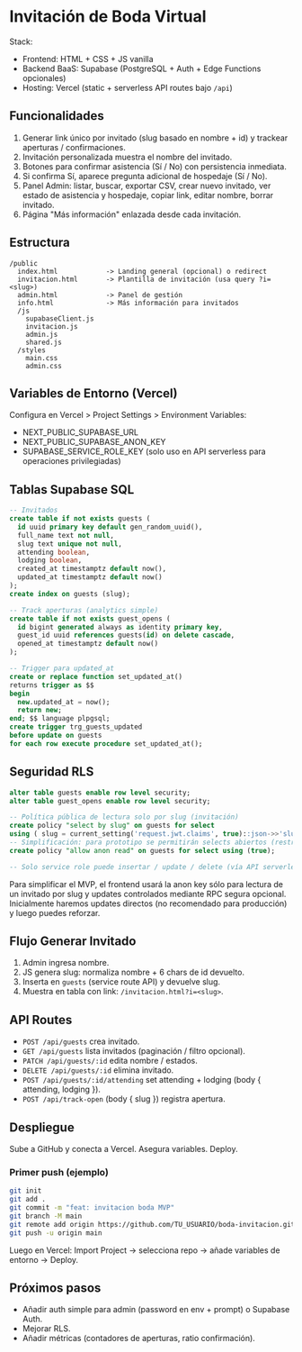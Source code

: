 # Invitación de Boda Virtual

Stack:
- Frontend: HTML + CSS + JS vanilla
- Backend BaaS: Supabase (PostgreSQL + Auth + Edge Functions opcionales)
- Hosting: Vercel (static + serverless API routes bajo `/api`)

## Funcionalidades
1. Generar link único por invitado (slug basado en nombre + id) y trackear aperturas / confirmaciones.
2. Invitación personalizada muestra el nombre del invitado.
3. Botones para confirmar asistencia (Sí / No) con persistencia inmediata.
4. Si confirma Sí, aparece pregunta adicional de hospedaje (Sí / No).
5. Panel Admin: listar, buscar, exportar CSV, crear nuevo invitado, ver estado de asistencia y hospedaje, copiar link, editar nombre, borrar invitado.
6. Página "Más información" enlazada desde cada invitación.

## Estructura
```
/public
  index.html            -> Landing general (opcional) o redirect
  invitacion.html       -> Plantilla de invitación (usa query ?i=<slug>)
  admin.html            -> Panel de gestión
  info.html             -> Más información para invitados
  /js
    supabaseClient.js
    invitacion.js
    admin.js
    shared.js
  /styles
    main.css
    admin.css
```

## Variables de Entorno (Vercel)
Configura en Vercel > Project Settings > Environment Variables:
- NEXT_PUBLIC_SUPABASE_URL
- NEXT_PUBLIC_SUPABASE_ANON_KEY
- SUPABASE_SERVICE_ROLE_KEY (solo uso en API serverless para operaciones privilegiadas)

## Tablas Supabase SQL
```sql
-- Invitados
create table if not exists guests (
  id uuid primary key default gen_random_uuid(),
  full_name text not null,
  slug text unique not null,
  attending boolean,
  lodging boolean,
  created_at timestamptz default now(),
  updated_at timestamptz default now()
);
create index on guests (slug);

-- Track aperturas (analytics simple)
create table if not exists guest_opens (
  id bigint generated always as identity primary key,
  guest_id uuid references guests(id) on delete cascade,
  opened_at timestamptz default now()
);

-- Trigger para updated_at
create or replace function set_updated_at()
returns trigger as $$
begin
  new.updated_at = now();
  return new;
end; $$ language plpgsql;
create trigger trg_guests_updated
before update on guests
for each row execute procedure set_updated_at();
```

## Seguridad RLS
```sql
alter table guests enable row level security;
alter table guest_opens enable row level security;

-- Política pública de lectura solo por slug (invitación)
create policy "select by slug" on guests for select
using ( slug = current_setting('request.jwt.claims', true)::json->>'slug');
-- Simplificación: para prototipo se permitirán selects abiertos (restringir luego)
create policy "allow anon read" on guests for select using (true);

-- Solo service role puede insertar / update / delete (vía API serverless)
```
Para simplificar el MVP, el frontend usará la anon key sólo para lectura de un invitado por slug y updates controlados mediante RPC segura opcional. Inicialmente haremos updates directos (no recomendado para producción) y luego puedes reforzar.

## Flujo Generar Invitado
1. Admin ingresa nombre.
2. JS genera slug: normaliza nombre + 6 chars de id devuelto.
3. Inserta en `guests` (service route API) y devuelve slug.
4. Muestra en tabla con link: `/invitacion.html?i=<slug>`.

## API Routes
- `POST /api/guests` crea invitado.
- `GET /api/guests` lista invitados (paginación / filtro opcional).
- `PATCH /api/guests/:id` edita nombre / estados.
- `DELETE /api/guests/:id` elimina invitado.
- `POST /api/guests/:id/attending` set attending + lodging (body { attending, lodging }).
- `POST /api/track-open` (body { slug }) registra apertura.

## Despliegue
Sube a GitHub y conecta a Vercel. Asegura variables. Deploy.

### Primer push (ejemplo)
```bash
git init
git add .
git commit -m "feat: invitacion boda MVP"
git branch -M main
git remote add origin https://github.com/TU_USUARIO/boda-invitacion.git
git push -u origin main
```

Luego en Vercel: Import Project -> selecciona repo -> añade variables de entorno -> Deploy.

## Próximos pasos
- Añadir auth simple para admin (password en env + prompt) o Supabase Auth.
- Mejorar RLS.
- Añadir métricas (contadores de aperturas, ratio confirmación).
```
